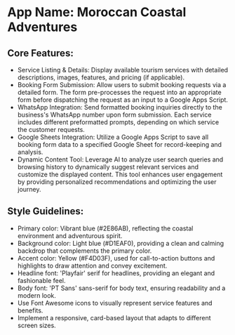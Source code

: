 # **App Name**: Moroccan Coastal Adventures

## Core Features:

- Service Listing & Details: Display available tourism services with detailed descriptions, images, features, and pricing (if applicable).
- Booking Form Submission: Allow users to submit booking requests via a detailed form. The form pre-processes the request into an appropriate form before dispatching the request as an input to a Google Apps Script.
- WhatsApp Integration: Send formatted booking inquiries directly to the business's WhatsApp number upon form submission. Each service includes different preformatted prompts, depending on which service the customer requests.
- Google Sheets Integration: Utilize a Google Apps Script to save all booking form data to a specified Google Sheet for record-keeping and analysis.
- Dynamic Content Tool: Leverage AI to analyze user search queries and browsing history to dynamically suggest relevant services and customize the displayed content. This tool enhances user engagement by providing personalized recommendations and optimizing the user journey.

## Style Guidelines:

- Primary color: Vibrant blue (#2E86AB), reflecting the coastal environment and adventurous spirit.
- Background color: Light blue (#D1EAF0), providing a clean and calming backdrop that complements the primary color.
- Accent color: Yellow (#F4D03F), used for call-to-action buttons and highlights to draw attention and convey excitement.
- Headline font: 'Playfair' serif for headlines, providing an elegant and fashionable feel.
- Body font: 'PT Sans' sans-serif for body text, ensuring readability and a modern look.
- Use Font Awesome icons to visually represent service features and benefits.
- Implement a responsive, card-based layout that adapts to different screen sizes.